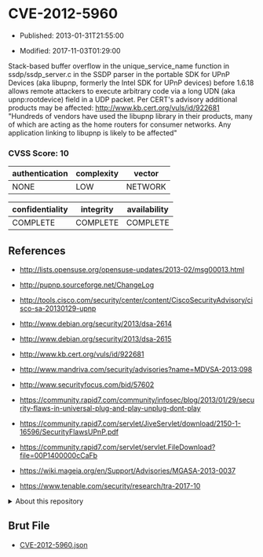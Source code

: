 # CVE-2012-5960

- Published: 2013-01-31T21:55:00

- Modified: 2017-11-03T01:29:00

Stack-based buffer overflow in the unique_service_name function in ssdp/ssdp_server.c in the SSDP parser in the portable SDK for UPnP Devices (aka libupnp, formerly the Intel SDK for UPnP devices) before 1.6.18 allows remote attackers to execute arbitrary code via a long UDN (aka upnp:rootdevice) field in a UDP packet. Per CERT's advisory additional products may be affected: http://www.kb.cert.org/vuls/id/922681 "Hundreds of vendors have used the libupnp library in their products, many of which are acting as the home routers for consumer networks. Any application linking to libupnp is likely to be affected"

### CVSS Score: **10**

| authentication | complexity | vector |
| --- | --- | --- |
| NONE | LOW | NETWORK |

| confidentiality | integrity | availability |
| --- | --- | --- |
| COMPLETE | COMPLETE | COMPLETE |

## References

* http://lists.opensuse.org/opensuse-updates/2013-02/msg00013.html

* http://pupnp.sourceforge.net/ChangeLog

* http://tools.cisco.com/security/center/content/CiscoSecurityAdvisory/cisco-sa-20130129-upnp

* http://www.debian.org/security/2013/dsa-2614

* http://www.debian.org/security/2013/dsa-2615

* http://www.kb.cert.org/vuls/id/922681

* http://www.mandriva.com/security/advisories?name=MDVSA-2013:098

* http://www.securityfocus.com/bid/57602

* https://community.rapid7.com/community/infosec/blog/2013/01/29/security-flaws-in-universal-plug-and-play-unplug-dont-play

* https://community.rapid7.com/servlet/JiveServlet/download/2150-1-16596/SecurityFlawsUPnP.pdf

* https://community.rapid7.com/servlet/servlet.FileDownload?file=00P1400000cCaFb

* https://wiki.mageia.org/en/Support/Advisories/MGASA-2013-0037

* https://www.tenable.com/security/research/tra-2017-10

<details>
<summary>About this repository</summary> 

  This repository is part of the project [Live Hack CVE](https://github.com/Live-Hack-CVE). Main website can be found [www.live-hack.org](https://www.live-hack.org) 
  
  Made by [Sn0wAlice](https://github.com/Sn0wAlice) for the people that care about security and need to have a feed of the latest CVEs. Hope you enjoy it, don't forget to star the repo and follow me on [Twitter](https://twitter.com/Sn0wAlice) and [Github](https://github.com/Sn0wAlice). And that is my [personnal website](https://www.alice-snow.me/)

  - [Home Page](https://github.com/Live-Hack-CVE)
  - [Framework](https://github.com/Live-Hack-CVE/cve-framework)
  - [CVE database](https://github.com/Live-Hack-CVE/full_database)
  - [Changelog](https://github.com/Live-Hack-CVE/Changelog)
</details>

## Brut File

* [CVE-2012-5960.json](https://raw.githubusercontent.com/Live-Hack-CVE/full_database/main/cves/2012/CVE-2012-5960.json)

